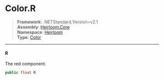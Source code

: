 # Color.R

> **Framework**: .NETStandard,Version=v2.1  
> **Assembly**: [Heirloom.Core][0]  
> **Namespace**: [Heirloom][0]  
> **Type**: [Color][1]  

--------------------------------------------------------------------------------

#### R

The red component.

```cs
public float R
```

[0]: ..\Heirloom.Core.md
[1]: Heirloom.Color.md
